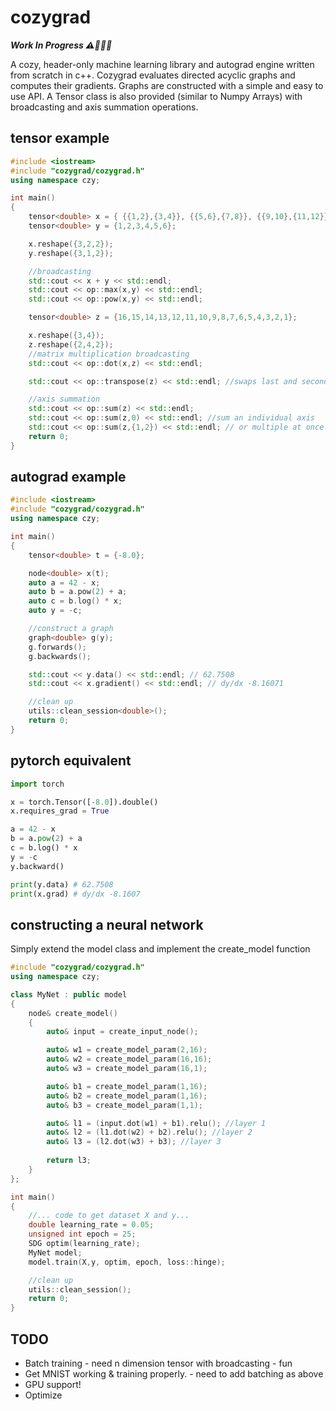 # cozygrad
***Work In Progress ⚠️🔨👷🏻***


A cozy, header-only machine learning library and autograd engine written from scratch in c++. Cozygrad evaluates directed acyclic graphs and computes their gradients. Graphs are constructed with a simple and easy to use API. A Tensor class is also provided (similar to Numpy Arrays) with broadcasting and axis summation operations.


## tensor example
```c++
#include <iostream>
#include "cozygrad/cozygrad.h"
using namespace czy;

int main()
{
    tensor<double> x = { {{1,2},{3,4}}, {{5,6},{7,8}}, {{9,10},{11,12}}};
    tensor<double> y = {1,2,3,4,5,6};

    x.reshape({3,2,2});
    y.reshape({3,1,2});

    //broadcasting
    std::cout << x + y << std::endl;
    std::cout << op::max(x,y) << std::endl;
    std::cout << op::pow(x,y) << std::endl;

    tensor<double> z = {16,15,14,13,12,11,10,9,8,7,6,5,4,3,2,1};

    x.reshape({3,4});
    z.reshape({2,4,2});
    //matrix multiplication broadcasting
    std::cout << op::dot(x,z) << std::endl;

    std::cout << op::transpose(z) << std::endl; //swaps last and second to last axis

    //axis summation
    std::cout << op::sum(z) << std::endl;
    std::cout << op::sum(z,0) << std::endl; //sum an individual axis
    std::cout << op::sum(z,{1,2}) << std::endl; // or multiple at once!
    return 0;
}

```

## autograd example
```c++
#include <iostream>
#include "cozygrad/cozygrad.h"
using namespace czy;

int main()
{
    tensor<double> t = {-8.0};

    node<double> x(t);
    auto a = 42 - x;
    auto b = a.pow(2) + a;
    auto c = b.log() * x;
    auto y = -c;

    //construct a graph
    graph<double> g(y);
    g.forwards();
    g.backwards();

    std::cout << y.data() << std::endl; // 62.7508
    std::cout << x.gradient() << std::endl; // dy/dx -8.16071

    //clean up
    utils::clean_session<double>();
    return 0;
}
```
## pytorch equivalent
```python
import torch

x = torch.Tensor([-8.0]).double()
x.requires_grad = True

a = 42 - x
b = a.pow(2) + a
c = b.log() * x
y = -c
y.backward()

print(y.data) # 62.7508
print(x.grad) # dy/dx -8.1607

```
## constructing a neural network
Simply extend the model class and implement the create_model function
```c++
#include "cozygrad/cozygrad.h"
using namespace czy;

class MyNet : public model
{
    node& create_model()
    {
        auto& input = create_input_node();

        auto& w1 = create_model_param(2,16);
        auto& w2 = create_model_param(16,16);
        auto& w3 = create_model_param(16,1);

        auto& b1 = create_model_param(1,16);
        auto& b2 = create_model_param(1,16);
        auto& b3 = create_model_param(1,1);

        auto& l1 = (input.dot(w1) + b1).relu(); //layer 1
        auto& l2 = (l1.dot(w2) + b2).relu(); //layer 2
        auto& l3 = (l2.dot(w3) + b3); //layer 3
        
        return l3;
    }
};

int main()
{
    //... code to get dataset X and y...
    double learning_rate = 0.05;
    unsigned int epoch = 25;
    SDG optim(learning_rate);
    MyNet model;
    model.train(X,y, optim, epoch, loss::hinge);

    //clean up
    utils::clean_session();
    return 0;
}
```
## TODO
* Batch training - need n dimension tensor with broadcasting - fun
* Get MNIST working & training properly. - need to add batching as above
* GPU support!
* Optimize


